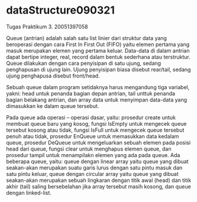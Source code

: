 # dataStructure090321
Tugas Praktikum 3. 20051397058

Queue (antrian) adalah salah satu list linier dari struktur data yang beroperasi dengan cara First In First Out (FIFO) yaitu elemen pertama yang masuk merupakan elemen yang pertama keluar. Data-data di dalam antrian dapat bertipe integer, real, record dalam bentuk sederhana atau terstruktur. Queue dilakukan dengan cara penyisipan di satu ujung, sedang penghapusan di ujung lain. Ujung penyisipan biasa disebut rear/tail, sedang ujung penghapusa disebut front/head. 

Sebuah queue dalam program setidaknya harus mengandung tiga variabel, yakni: head untuk penanda bagian depan antrian, tail unttuk penanda bagian belakang antrian, dan array data untuk menyimpan data-data yang dimasukkan ke dalam queue tersebut.

Pada queue ada operasi – operasi dasar, yaitu: prosedur create untuk membuat queue baru yang kosog, fungsi IsEmpty untuk mengecek queue tersebut kosong atau tidak, fungsi IsFull untuk mengecek queue tersebut penuh atau tidak, prosedur EnQueue untuk memasukkan data kedalam queue, prosedur DeQueue untuk mengeluarkan sebuah elemen pada posisi head dari queue, fungsi clear untuk menghapus elemen queue, dan prosedur tampil untuk menampilakn elemen yang ada pada queue.
Ada beberapa queue, yaitu: queue dengan linear array yaitu queue yang dibuat seakan-akan merupakan suatu garis lurus dengan satu pintu masuk dan satu pintu keluar, queue dengan circular array yaitu queue yang dibuat seakan-akan merupakan sebuah lingkaran dengan titik awal (head) dan titik akhir (tail) saling bersebelahan jika array tersebut masih kosong, dan queue dengan linked-list.
